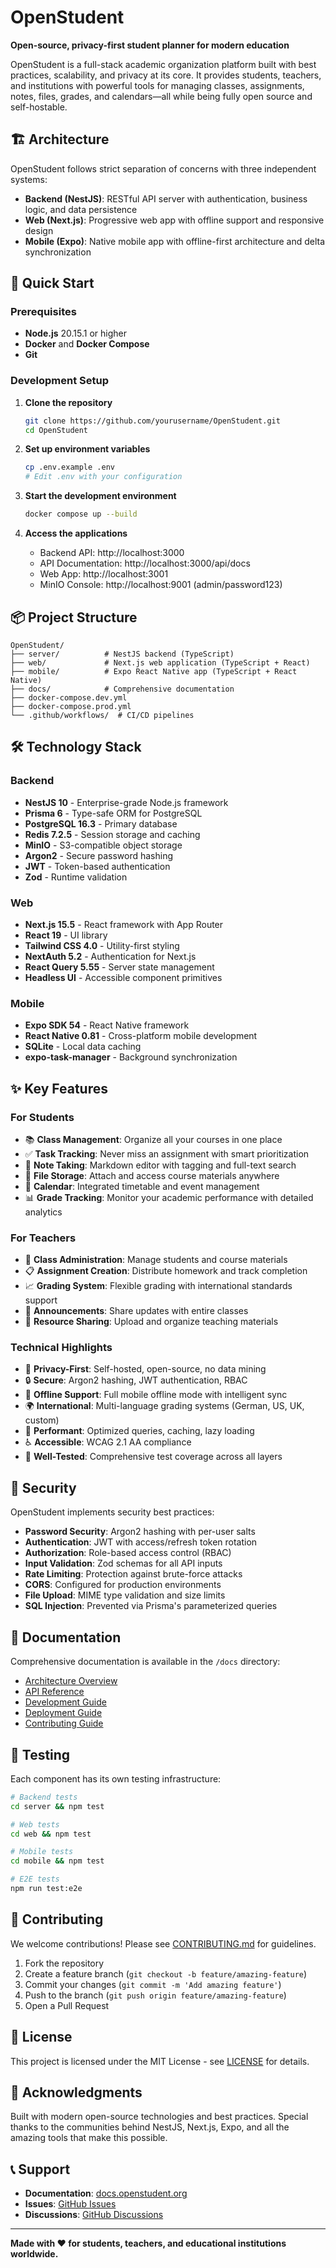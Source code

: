 # OpenStudent

**Open-source, privacy-first student planner for modern education**

OpenStudent is a full-stack academic organization platform built with best practices, scalability, and privacy at its core. It provides students, teachers, and institutions with powerful tools for managing classes, assignments, notes, files, grades, and calendars—all while being fully open source and self-hostable.

## 🏗️ Architecture

OpenStudent follows strict separation of concerns with three independent systems:

- **Backend (NestJS)**: RESTful API server with authentication, business logic, and data persistence
- **Web (Next.js)**: Progressive web app with offline support and responsive design
- **Mobile (Expo)**: Native mobile app with offline-first architecture and delta synchronization

## 🚀 Quick Start

### Prerequisites

- **Node.js** 20.15.1 or higher
- **Docker** and **Docker Compose**
- **Git**

### Development Setup

1. **Clone the repository**
   ```bash
   git clone https://github.com/yourusername/OpenStudent.git
   cd OpenStudent
   ```

2. **Set up environment variables**
   ```bash
   cp .env.example .env
   # Edit .env with your configuration
   ```

3. **Start the development environment**
   ```bash
   docker compose up --build
   ```

4. **Access the applications**
   - Backend API: http://localhost:3000
   - API Documentation: http://localhost:3000/api/docs
   - Web App: http://localhost:3001
   - MinIO Console: http://localhost:9001 (admin/password123)

## 📦 Project Structure

```
OpenStudent/
├── server/          # NestJS backend (TypeScript)
├── web/             # Next.js web application (TypeScript + React)
├── mobile/          # Expo React Native app (TypeScript + React Native)
├── docs/            # Comprehensive documentation
├── docker-compose.dev.yml
├── docker-compose.prod.yml
└── .github/workflows/  # CI/CD pipelines
```

## 🛠️ Technology Stack

### Backend
- **NestJS 10** - Enterprise-grade Node.js framework
- **Prisma 6** - Type-safe ORM for PostgreSQL
- **PostgreSQL 16.3** - Primary database
- **Redis 7.2.5** - Session storage and caching
- **MinIO** - S3-compatible object storage
- **Argon2** - Secure password hashing
- **JWT** - Token-based authentication
- **Zod** - Runtime validation

### Web
- **Next.js 15.5** - React framework with App Router
- **React 19** - UI library
- **Tailwind CSS 4.0** - Utility-first styling
- **NextAuth 5.2** - Authentication for Next.js
- **React Query 5.55** - Server state management
- **Headless UI** - Accessible component primitives

### Mobile
- **Expo SDK 54** - React Native framework
- **React Native 0.81** - Cross-platform mobile development
- **SQLite** - Local data caching
- **expo-task-manager** - Background synchronization

## ✨ Key Features

### For Students
- 📚 **Class Management**: Organize all your courses in one place
- ✅ **Task Tracking**: Never miss an assignment with smart prioritization
- 📝 **Note Taking**: Markdown editor with tagging and full-text search
- 📁 **File Storage**: Attach and access course materials anywhere
- 📅 **Calendar**: Integrated timetable and event management
- 📊 **Grade Tracking**: Monitor your academic performance with detailed analytics

### For Teachers
- 👥 **Class Administration**: Manage students and course materials
- 📋 **Assignment Creation**: Distribute homework and track completion
- 📈 **Grading System**: Flexible grading with international standards support
- 📢 **Announcements**: Share updates with entire classes
- 📂 **Resource Sharing**: Upload and organize teaching materials

### Technical Highlights
- 🔐 **Privacy-First**: Self-hosted, open-source, no data mining
- 🔒 **Secure**: Argon2 hashing, JWT authentication, RBAC
- 📱 **Offline Support**: Full mobile offline mode with intelligent sync
- 🌍 **International**: Multi-language grading systems (German, US, UK, custom)
- 🚀 **Performant**: Optimized queries, caching, lazy loading
- ♿ **Accessible**: WCAG 2.1 AA compliance
- 🧪 **Well-Tested**: Comprehensive test coverage across all layers

## 🔐 Security

OpenStudent implements security best practices:

- **Password Security**: Argon2 hashing with per-user salts
- **Authentication**: JWT with access/refresh token rotation
- **Authorization**: Role-based access control (RBAC)
- **Input Validation**: Zod schemas for all API inputs
- **Rate Limiting**: Protection against brute-force attacks
- **CORS**: Configured for production environments
- **File Upload**: MIME type validation and size limits
- **SQL Injection**: Prevented via Prisma's parameterized queries

## 📖 Documentation

Comprehensive documentation is available in the `/docs` directory:

- [Architecture Overview](docs/architecture.md)
- [API Reference](docs/api-reference.md)
- [Development Guide](docs/development.md)
- [Deployment Guide](docs/deployment.md)
- [Contributing Guide](CONTRIBUTING.md)

## 🧪 Testing

Each component has its own testing infrastructure:

```bash
# Backend tests
cd server && npm test

# Web tests
cd web && npm test

# Mobile tests
cd mobile && npm test

# E2E tests
npm run test:e2e
```

## 🤝 Contributing

We welcome contributions! Please see [CONTRIBUTING.md](CONTRIBUTING.md) for guidelines.

1. Fork the repository
2. Create a feature branch (`git checkout -b feature/amazing-feature`)
3. Commit your changes (`git commit -m 'Add amazing feature'`)
4. Push to the branch (`git push origin feature/amazing-feature`)
5. Open a Pull Request

## 📄 License

This project is licensed under the MIT License - see [LICENSE](LICENSE) for details.

## 🙏 Acknowledgments

Built with modern open-source technologies and best practices. Special thanks to the communities behind NestJS, Next.js, Expo, and all the amazing tools that make this possible.

## 📞 Support

- **Documentation**: [docs.openstudent.org](https://docs.openstudent.org)
- **Issues**: [GitHub Issues](https://github.com/yourusername/OpenStudent/issues)
- **Discussions**: [GitHub Discussions](https://github.com/yourusername/OpenStudent/discussions)

---

**Made with ❤️ for students, teachers, and educational institutions worldwide.**
